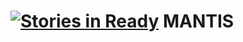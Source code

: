 [![Stories in Ready](https://badge.waffle.io/tinganho/mantis.png?label=ready&title=Ready)](https://waffle.io/tinganho/mantis)
MANTIS
======
